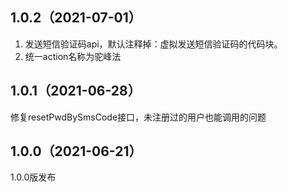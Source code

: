## 1.0.2（2021-07-01）
1. 发送短信验证码api，默认注释掉：虚拟发送短信验证码的代码块。
2. 统一action名称为驼峰法
## 1.0.1（2021-06-28）
修复resetPwdBySmsCode接口，未注册过的用户也能调用的问题
## 1.0.0（2021-06-21）
1.0.0版发布